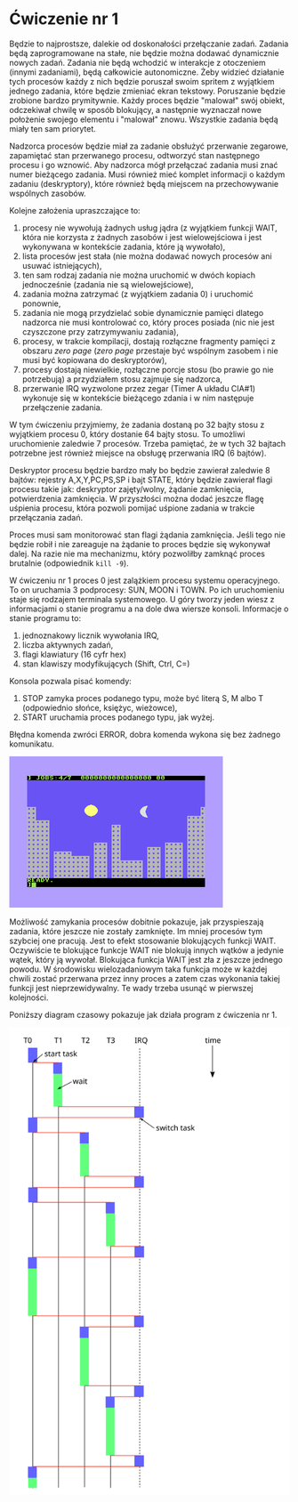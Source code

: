 # Ćwiczenie nr 1

Będzie to najprostsze, dalekie od doskonałości przełączanie zadań. Zadania będą zaprogramowane
na stałe, nie będzie można dodawać dynamicznie nowych zadań. Zadania nie będą wchodzić w interakcje
z otoczeniem (innymi zadaniami), będą całkowicie autonomiczne. Żeby widzieć działanie tych procesów
każdy z nich będzie poruszał swoim spritem z wyjątkiem jednego zadania, które będzie zmieniać ekran
tekstowy. Poruszanie będzie zrobione bardzo prymitywnie. Każdy
proces będzie "malował" swój obiekt, odczekiwał chwilę w sposób blokujący, a następnie wyznaczał 
nowe położenie swojego elementu i "malował" znowu. Wszystkie zadania będą miały ten sam priorytet.

Nadzorca procesów będzie miał za zadanie obsłużyć przerwanie zegarowe, zapamiętać stan przerwanego
procesu, odtworzyć stan następnego procesu i go wznowić. Aby nadzorca mógł przełączać zadania
musi znać numer bieżącego zadania. Musi również mieć komplet informacji o każdym zadaniu (deskryptory),
które również będą miejscem na przechowywanie wspólnych zasobów.

Kolejne założenia upraszczające to:

1. procesy nie wywołują żadnych usług jądra (z wyjątkiem funkcji WAIT, która nie korzysta
   z żadnych zasobów i jest wielowejściowa i jest wykonywana w kontekście zadania, które
   ją wywołało),
2. lista procesów jest stała (nie można dodawać nowych procesów ani usuwać istniejących),
3. ten sam rodzaj zadania nie można uruchomić w dwóch kopiach jednocześnie (zadania nie są
   wielowejściowe),
4. zadania można zatrzymać (z wyjątkiem zadania 0) i uruchomić ponownie,
5. zadania nie mogą przydzielać sobie dynamicznie pamięci dlatego nadzorca nie musi
   kontrolować co, który proces posiada (nic nie jest czyszczone przy zatrzymywaniu zadania),
5. procesy, w trakcie kompilacji, dostają rozłączne fragmenty pamięci z obszaru *zero page*
   (*zero page* przestaje być wspólnym zasobem i nie musi być kopiowana do deskryptorów),
6. procesy dostają niewielkie, rozłączne porcje stosu (bo prawie go nie potrzebują) a przydziałem
   stosu zajmuje się nadzorca,
7. przerwanie IRQ wyzwolone przez zegar (Timer A układu CIA#1) wykonuje się w kontekście bieżącego
   zdania i w nim następuje przełączenie zadania.

W tym ćwiczeniu przyjmiemy, że zadania dostaną po 32 bajty stosu z wyjątkiem procesu 0,
który dostanie 64 bajty stosu. To umożliwi uruchomienie zaledwie 7 procesów.
Trzeba pamiętać, że w tych 32 bajtach potrzebne jest również miejsce na obsługę przerwania
IRQ (6 bajtów).

Deskryptor procesu będzie bardzo mały bo będzie zawierał zaledwie 8 bajtów: rejestry A,X,Y,PC,PS,SP
i bajt STATE, który będzie zawierał flagi procesu takie jak: deskryptor zajęty/wolny, żądanie
zamknięcia, potwierdzenia zamknięcia. W przyszłości można dodać jeszcze flagę uśpienia procesu,
która pozwoli pomijać uśpione zadania w trakcie przełączania zadań.

Proces musi sam monitorować stan flagi żądania zamknięcia. Jeśli tego nie będzie robił
i nie zareaguje na żądanie to proces będzie się wykonywał dalej. Na razie nie ma mechanizmu,
który pozwoliłby zamknąć proces brutalnie (odpowiednik `kill -9`).

W ćwiczeniu nr 1 proces 0 jest zalążkiem procesu systemu operacyjnego. To on uruchamia
3 podprocesy: SUN, MOON i TOWN. Po ich uruchomieniu staje się rodzajem terminala systemowego.
U góry tworzy jeden wiesz z informacjami o stanie programu a na dole dwa wiersze konsoli.
Informacje o stanie programu to:

1. jednoznakowy licznik wywołania IRQ,
2. liczba aktywnych zadań,
3. flagi klawiatury (16 cyfr hex) 
4. stan klawiszy modyfikujących (Shift, Ctrl, C=)

Konsola pozwala pisać komendy:

1. STOP <job> zamyka proces podanego typu, <job> może być literą S, M albo T (odpowiednio
   słońce, księżyc, wieżowce),
2. START <job> uruchamia proces podanego typu, <job> jak wyżej.

Błędna komenda zwróci ERROR, dobra komenda wykona się bez żadnego komunikatu.

![sunandmoon.prg screenshot](sunandmoon.png)


Możliwość zamykania procesów dobitnie pokazuje, jak przyspieszają zadania, które jeszcze
nie zostały zamknięte. Im mniej procesów tym szybciej one pracują.
Jest to efekt stosowanie blokujących funkcji WAIT. Oczywiście te blokujące funkcje
WAIT nie blokują innych wątków a jedynie wątek, który ją wywołał. Blokująca funkcja WAIT
jest zła z jeszcze jednego powodu. W środowisku wielozadaniowym taka funkcja może w każdej
chwili zostać przerwana przez inny proces a zatem czas wykonania takiej funkcji jest
nieprzewidywalny. Te wady trzeba usunąć w pierwszej kolejności.

Poniższy diagram czasowy pokazuje jak działa program z ćwiczenia nr 1.

![exercise 1 time diagram](ex1time.svg)

